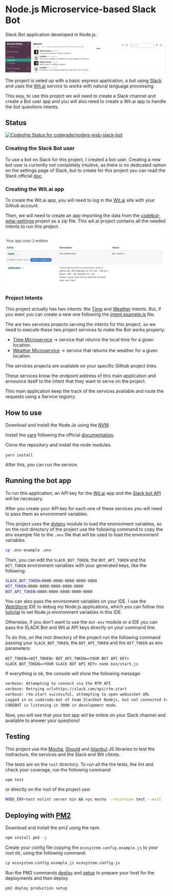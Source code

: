 # Node.js Microservice-based Slack Bot

Slack Bot application developed in Node.js.

![SlackBot](doc/images/slackbot.png)

The project is seted up with a basic express application, a bot using [Slack](https://slack.com/) and uses 
the [Wit.ai](https://wit.ai/) service to works with natural language processing.

This way, to use this project we will need to create a Slack channel and create a Bot user app and you will 
also need to create a Wit.ai app to handle the bot questions intents.

## Status

[ ![Codeship Status for coderade/nodejs-msb-slack-bot](https://app.codeship.com/projects/a16ebc70-0220-0136-a7cd-1e9c793cff7d/status?branch=master)](https://app.codeship.com/projects/280037)


### Creating the Slack Bot user

To use a bot on Slack for this project, I created a bot user. Creating a new bot user is currently not completely 
intuitive, as there is no dedicated option on the settings page of Slack, but to create for this project you can read 
the Slack official [doc](https://api.slack.com/bot-users).

### Creating the Wit.ai app

To create the Wit.ai app, you will need to log in the [Wit.ai](https://wit.ai/) site with your Github account.

Then, we will need to create an app importing the data from the 
[codebot-witai-settings](https://github.com/coderade/codebot-witai-settings) project as a zip file. 
This wit.ai project contains all the needed intents to run this project.

![](doc/images/wit-ai-intents.png)

### Project Intents

This project actually has two intents: the [Time](server/intents/timeIntent.js) and 
[Weather](server/intents/weatherIntent.js) intents. But, if you want you can create a new one following the 
[intent.example.js](server/intents/intent.example.js) file.

The are two services projects serving the intents for this project, so we need to execute these two project 
services to make the Bot works properly:

* [Time Microservice](https://github.com/coderade/nodejs-time-microservice) ->
service that returns the local time for a given location.
* [Weather Microservice](https://github.com/coderade/nodejs-weather-microservice) -> service that returns 
the weather for a given location.

The services projects are available on your specific Github project links.

These services know the endpoint address of this main application and announce itself
to the intent that they want to serve on the project.

This main application keep the track of the services available and route the requests using a Service registry.

## How to use

Download and install the Node.Js using the [NVM](https://github.com/creationix/nvm).

Install the [yarn](https://yarnpkg.com/en/) following the official
[documentation](https://yarnpkg.com/lang/en/docs/install/#linux-tab).

Clone the repository and install the node modules.

`yarn install`

After this, you can run the service.


## Running the bot app

To run this application, an API key for the
[Wit.ai](https://wit.ai) app and the [Slack bot API](https://api.slack.com/bot-users) will be necessary.

After you create your API key for each one of these services you will need to pass them as environment variables.

This project uses the [dotenv](https://github.com/motdotla/dotenv) module to load the environment variables, so on the 
root directory of the project use the following command to copy the env example file to the `.env` file that will be 
used to load the environment variables.

```bash
cp .env-example .env
```

Then, you can edit the `SLACK_BOT_TOKEN`, the `BOT_API_TOKEN` and the `WIT_TOKEN` environment variables with your 
generated keys, like the following:

```bash
SLACK_BOT_TOKEN=0000-0000-0000-0000-0000
WIT_TOKEN=0000-0000-0000-0000-0000
BOT_API_TOKEN=0000-0000-0000-0000-0000
```

You can also pass the environment variables on your IDE. 
I use the [WebStorm](https://www.jetbrains.com/webstorm) IDE to debug my Node.js applications, which you can follow this
[tutorial](https://www.jetbrains.com/help/webstorm/run-debug-configuration-node-js.html) to set Node.js environment 
variables in this IDE.

Otherwise, if you don't want to use the `dot-env` module or a IDE you can pass the SLACK Bot and Wit.ai API keys 
directly on your command line.

To do this, on the root directory of the project run the following command
passing your `SLACK_BOT_TOKEN`, the `BOT_API_TOKEN` and the `WIT_TOKEN` as env parameters:

`WIT_TOKEN=<WIT_TOKEN> BOT_API_TOKEN=<YOUR BOT API KEY> SLACK_BOT_TOKEN=<YOUR SLACK BOT API KEY> node bin/start.js`

If everything is ok, the console will show the following message:

```bash
verbose: Attempting to connect via the RTM API
verbose: Retrying url=https://slack.com/api/rtm.start
verbose: rtm.start successful, attempting to open websocket URL
Logged in as coderade-bot of team Slackbot Nodejs, but not connected to a channel yet
CODEBOT is listening in 3000 in development mode.
```
Now, you will see that your bot app will be online on your Slack channel and
available to answer your questions!


## Testing 

This project use the [Mocha](https://mochajs.org/), [Should](https://shouldjs.github.io/) and 
[Istanbul](https://istanbul.js.org/) JS libraries to test the insfracture, the services and the Slack and Wit 
clients.

The tests are on the `test` directory. To run all the the tests, the lint and check your coverage, run the following 
command:

```bash
npm test
```

or directly on the root of the project use:

```bash
NODE_ENV=test eslint server bin && nyc mocha --recursive test --exit
``` 

## Deploying with [PM2](http://pm2.keymetrics.io/) 

Download and install the pm2 using the npm.

```bash
npm install pm2 -g
```

Create your config file copying the `ecosystem.config.example.js` to your root dir, using the following command:

```bash
cp ecosystem.config.example.js ecosystem.config.js
```  

Run the PM2 commands [deploy](http://pm2.keymetrics.io/docs/usage/deployment/) and [setup](http://pm2.keymetrics.io/docs/usage/deployment/) 
to prepare your host for the deployments and then deploy

```bash
pm2 deploy production setup
```  

